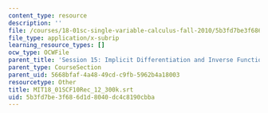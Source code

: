 ```yaml
---
content_type: resource
description: ''
file: /courses/18-01sc-single-variable-calculus-fall-2010/5b3fd7be3f686d1d8040dc4c8190cbba_MIT18_01SCF10Rec_12_300k.srt
file_type: application/x-subrip
learning_resource_types: []
ocw_type: OCWFile
parent_title: 'Session 15: Implicit Differentiation and Inverse Functions'
parent_type: CourseSection
parent_uid: 5668bfaf-4a48-49cd-c9fb-5962b4a18003
resourcetype: Other
title: MIT18_01SCF10Rec_12_300k.srt
uid: 5b3fd7be-3f68-6d1d-8040-dc4c8190cbba
---
```

